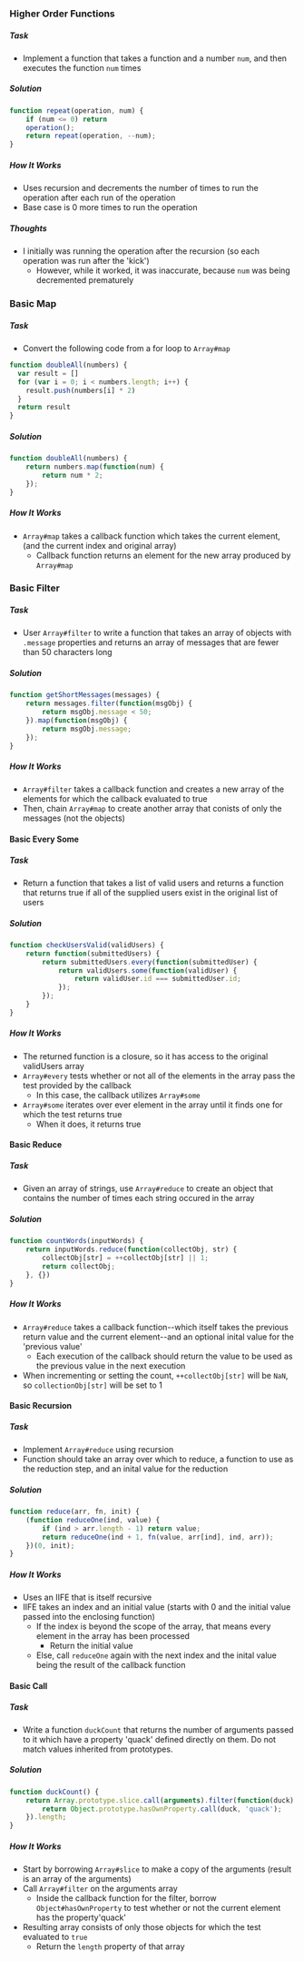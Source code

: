 ### Higher Order Functions
##### Task
  - Implement a function that takes a function and a number `num`, and then executes the function `num` times

##### Solution
```javascript
function repeat(operation, num) {
	if (num <= 0) return
	operation();
	return repeat(operation, --num);
}
```

##### How It Works
  - Uses recursion and decrements the number of times to run the operation after each run of the operation
  - Base case is 0 more times to run the operation

##### Thoughts
  - I initially was running the operation after the recursion (so each operation was run after the 'kick')
    - However, while it worked, it was inaccurate, because `num` was being decremented prematurely

### Basic Map
##### Task
  - Convert the following code from a for loop to `Array#map`
```javascript
function doubleAll(numbers) {
  var result = []
  for (var i = 0; i < numbers.length; i++) {
    result.push(numbers[i] * 2)
  }
  return result
}
```

##### Solution
```javascript
function doubleAll(numbers) {
	return numbers.map(function(num) {
		return num * 2;
	});
}
```

##### How It Works
  - `Array#map` takes a callback function which takes the current element, (and the current index and original array) 
    - Callback function returns an element for the new array produced by `Array#map`

### Basic Filter
##### Task
  - User `Array#filter` to write a function that takes an array of objects with `.message` properties and returns an array of messages that are fewer than 50 characters long

##### Solution
```javascript
function getShortMessages(messages) {
	return messages.filter(function(msgObj) {
		return msgObj.message < 50;
	}).map(function(msgObj) {
		return msgObj.message;
	});
}
```

##### How It Works
  - `Array#filter` takes a callback function and creates a new array of the elements for which the callback evaluated to true
  - Then, chain `Array#map` to create another array that conists of only the messages (not the objects)

#### Basic Every Some
##### Task
  - Return a function that takes a list of valid users and returns a function that returns true if all of the supplied users exist in the original list of users

##### Solution
```javascript
function checkUsersValid(validUsers) {
	return function(submittedUsers) {
		return submittedUsers.every(function(submittedUser) {
			return validUsers.some(function(validUser) {
				return validUser.id === submittedUser.id;
			});
		});
	}
}
```

##### How It Works
  - The returned function is a closure, so it has access to the original validUsers array
  - `Array#every` tests whether or not all of the elements in the array pass the test provided by the callback 
    - In this case, the callback utilizes `Array#some`
  - `Array#some` iterates over ever element in the array until it finds one for which the test returns true
    - When it does, it returns true

#### Basic Reduce
##### Task
  - Given an array of strings, use `Array#reduce` to create an object that contains the number of times each string occured in the array

##### Solution
```javascript
function countWords(inputWords) {
	return inputWords.reduce(function(collectObj, str) {
		collectObj[str] = ++collectObj[str] || 1;
		return collectObj;
	}, {})
}
```

##### How It Works
  - `Array#reduce` takes a callback function--which itself takes the previous return value and the current element--and an optional inital value for the 'previous value'
    - Each execution of the callback should return the value to be used as the previous value in the next execution
  - When incrementing or setting the count, `++collectObj[str]` will be `NaN`, so `collectionObj[str]` will be set to 1

#### Basic Recursion 
##### Task
  - Implement `Array#reduce` using recursion
  - Function should take an array over which to reduce, a function to use as the reduction step, and an inital value for the reduction

##### Solution
```javascript
function reduce(arr, fn, init) {
	(function reduceOne(ind, value) {
		if (ind > arr.length - 1) return value;
		return reduceOne(ind + 1, fn(value, arr[ind], ind, arr));
	})(0, init);
}
```
##### How It Works
  - Uses an IIFE that is itself recursive
  - IIFE takes an index and an initial value (starts with 0 and the initial value passed into the enclosing function)
    - If the index is beyond the scope of the array, that means every element in the array has been processed
      - Return the initial value
    - Else, call `reduceOne` again with the next index and the inital value being the result of the callback function

#### Basic Call
##### Task
  - Write a function `duckCount` that returns the number of arguments passed to it which have a property 'quack' defined directly on them. Do not match values inherited from prototypes.

##### Solution
```javascript
function duckCount() {
	return Array.prototype.slice.call(arguments).filter(function(duck) {
		return Object.prototype.hasOwnProperty.call(duck, 'quack'); 
	}).length;
}
```

##### How It Works
  - Start by borrowing `Array#slice` to make a copy of the arguments (result is an array of the arguments)
  - Call `Array#filter` on the arguments array
    - Inside the callback function for the filter, borrow `Object#hasOwnProperty` to test whether or not the current element has the property'quack'
  - Resulting array consists of only those objects for which the test evaluated to `true`
    - Return the `length` property of that array


